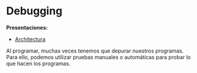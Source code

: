 # Debugging

**Presentaciones:**

- [Architectura](https://github.com/sivanahamer/programacion-1/blob/main/08-Debugging/pres/12-Debbuging.pdf)

Al programar, muchas veces tenemos que depurar nuestros programas. Para ello, podemos utilizar pruebas manuales o automáticas para probar lo que hacen los programas.